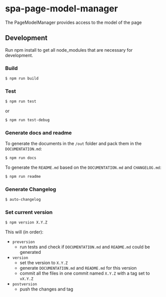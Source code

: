 # spa-page-model-manager
The PageModelManager provides access to the model of the page


## Development

Run npm install to get all node_modules that are necessary for development.

### Build

```sh
$ npm run build
```

### Test

```sh
$ npm run test
```

or
```sh
$ npm run test-debug
```

### Generate docs and readme

To generate the documents in the `/out` folder and pack them in the `DOCUMENTATION.md`:

```sh
$ npm run docs
```

To generate the `README.md` based on the `DOCUMENTATION.md` and `CHANGELOG.md`:
```sh
$ npm run readme
```

### Generate Changelog

```sh
$ auto-changelog
```

### Set current version

```sh
$ npm version X.Y.Z
```
This will (in order):
* `preversion` 
  * run tests and check if `DOCUMENTATION.md` and `README.md` could be generated
* `version` 
  * set the version to `X.Y.Z`
  * generate `DOCUMENTATION.md` and `README.md` for this version
  * commit all the files in one commit named `X.Y.Z` with a tag set to `vX.Y.Z`
* `postversion`
  * push the changes and tag
